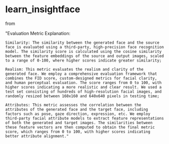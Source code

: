 # learn_insightface

from


"Evaluation Metric Explanation:

    Similarity: The similarity between the generated face and the source face is evaluated using a third-party, high-precision face recognition model. The similarity score is calculated using the cosine similarity between the feature embeddings of the source and output images, scaled to a range of 0-100, where higher scores indicate greater similarity;

    Realism: This metric evaluates the realism and clarity of the generated face. We employ a comprehensive evaluation framework that combines the FID score, custom-designed metrics for facial clarity, and human perceptual evaluation. The score ranges from 0 to 100, with higher scores indicating a more realistic and clear result. We used a test set consisting of hundreds of high-resolution facial images, and randomly resized between 160x160 and 640x640 pixels in testing time;

    Attributes: This metric assesses the correlation between the attributes of the generated face and the target face, including factors such as pose, gaze direction, expression, etc. We employ third-party facial attribute models to extract feature representations of both the generated and target images. The similarities between these feature vectors are then computed to obtain the final metric score, which ranges from 0 to 100, with higher scores indicating better attribute alignment."
